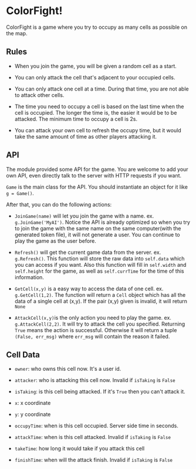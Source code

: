 # ColorFight!

ColorFight is a game where you try to occupy as many cells as possible on the map.

## Rules

* When you join the game, you will be given a random cell as a start.

* You can only attack the cell that's adjacent to your occupied cells.

* You can only attack one cell at a time. During that time, you are not able to attack other cells.

* The time you need to occupy a cell is based on the last time when the cell is occupied. The longer the time is, the easier it would be to be attacked. The minimum time to occupy a cell is 2s.

* You can attack your own cell to refresh the occupy time, but it would take the same amount of time as other players attacking it.

## API

The module provided some API for the game. You are welcome to add your own API, even directly talk to the server with HTTP requests if you want.

`Game` is the main class for the API. You should instantiate an object for it like `g = Game()`.

After that, you can do the following actions:

* `JoinGame(name)` will let you join the game with a name. ex. `g.JoinGame('MyAI')`. Notice the API is already optimized so when you try to join the game with the same name on the same computer(with the generated token file), it will not generate a user. You can continue to play the game as the user before.

* `Refresh()` will get the current game data from the server. ex. `g.Refresh()`. This function will store the raw data into `self.data` which you can access if you want. Also this function will fill in `self.width` and `self.height` for the game, as well as `self.currTime` for the time of this information.

* `GetCell(x,y)` is a easy way to access the data of one cell. ex. `g.GetCell(1,2)`. The function will return a `Cell` object which has all the data of a single cell at (x,y). If the pair (x,y) given is invalid, it will return `None`

* `AttackCell(x,y)`is the only action you need to play the game. ex. `g.AttackCell(2,2)`. It will try to attack the cell you specified. Returning `True` means the action is successful. Otherwise it will return a tuple `(False, err_msg)` where `err_msg` will contain the reason it failed.

## Cell Data

* `owner`: who owns this cell now. It's a user id.

* `attacker`: who is attacking this cell now. Invalid if `isTaking` is `False`

* `isTaking`: is this cell being attacked. If it's `True` then you can't attack it.

* `x`: x coordinate

* `y`: y coordinate

* `occupyTime`: when is this cell occupied. Server side time in seconds.

* `attackTime`: when is this cell attacked. Invalid if `isTaking` is `False`

* `takeTime`: how long it would take if you attack this cell

* `finishTime`: when will the attack finish. Invalid if `isTaking` is `False`
